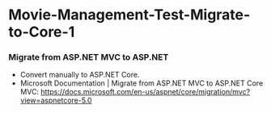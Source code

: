 # Movie-Management-Test-Migrate-to-Core-1

### Migrate from ASP.NET MVC to ASP.NET

-	Convert manually to ASP.NET Core.
-	Microsoft Documentation | Migrate from ASP.NET MVC to ASP.NET Core MVC: https://docs.microsoft.com/en-us/aspnet/core/migration/mvc?view=aspnetcore-5.0
